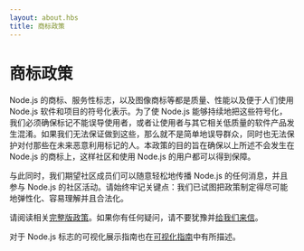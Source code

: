 ```yaml
---
layout: about.hbs
title: 商标政策
---
```


# 商标政策

Node.js 的商标、服务性标志，以及图像商标等都是质量、性能以及便于人们使用 Node.js 软件和项目的符号化表示。为了使 Node.js 能够持续地把这些符号化，我们必须确保标记不能误导使用者，或者让使用者与其它相关低质量的软件产品发生混淆。如果我们无法保证做到这些，那么就不是简单地误导群众，同时也无法保护对付那些在未来恶意利用标记的人。本政策的目的旨在确保以上所述不会发生在 Node.js 的商标上，这样社区和使用 Node.js 的用户都可以得到保障。

与此同时，我们期望社区成员们可以随意轻松地传播 Node.js 的任何消息，并且参与 Node.js 的社区活动。请始终牢记关键点：我们已试图把政策制定得尽可能地弹性化、容易理解并且合法化。

请阅读相关[完整版政策](/static/documents/trademark-policy.pdf)。如果你有任何疑问，请不要犹豫并[给我们来信](mailto:trademark@nodejs.org)。

对于 Node.js 标志的可视化展示指南也在[可视化指南](/static/documents/foundation-visual-guidelines.pdf)中有所描述。
